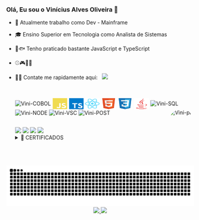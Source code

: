 ### Olá, Eu sou o Vinícius Alves Oliveira 👋

- 🦖 Atualmente trabalho como Dev - Mainframe 
- 🎓 Ensino Superior em Tecnologia como Analista de Sistemas
- 🐤🐟 Tenho praticado bastante JavaScript e TypeScript
- ⚾🎮🎵🎹
- <div style="display: inline_block" > 📱📞 Contate me rapidamente aqui: &nbsp;
  <a href="https://api.whatsapp.com/send?phone=5561993393314&text=Olá..."><img src="https://img.shields.io/badge/WhatsApp-25D366?style=for-the-badge&logo=whatsapp&logoColor=white"></a>
 
  ##
  
  <div style="display: inline_block"><br>
  <img align="center" alt="Vini-COBOL" height="30" width="40" src="https://cdn.discordapp.com/attachments/957441400935444550/1064990936607768668/file_type_cobol_icon_130684.png">
  <img align="center" alt="Vini-Js" height="30" width="40" src="https://raw.githubusercontent.com/devicons/devicon/master/icons/javascript/javascript-plain.svg">
  <img align="center" alt="Vini-Ts" height="30" width="40" src="https://raw.githubusercontent.com/devicons/devicon/master/icons/typescript/typescript-plain.svg">
  <img align="center" alt="Vini-React" height="30" width="40" src="https://raw.githubusercontent.com/devicons/devicon/master/icons/react/react-original.svg">
  <img align="center" alt="Vini-HTML" height="30" width="40" src="https://raw.githubusercontent.com/devicons/devicon/master/icons/html5/html5-original.svg">
  <img align="center" alt="Vini-CSS" height="30" width="40" src="https://raw.githubusercontent.com/devicons/devicon/master/icons/css3/css3-original.svg">
  <img align="center" alt="Vini-CSS" height="30" width="40" src="https://raw.githubusercontent.com/devicons/devicon/master/icons/java/java-plain.svg">
  <img align="center" alt="Vini-SQL" height="40" width="50" src="https://cdn.jsdelivr.net/gh/devicons/devicon/icons/mysql/mysql-original-wordmark.svg">
  <img align="center" alt="Vini-NODE" height="30" width="40" src="https://icongr.am/devicon/nodejs-original.svg">
  <img align="center" alt="Vini-VSC" height="30" width="40" src="https://cdn.jsdelivr.net/gh/devicons/devicon/icons/visualstudio/visualstudio-plain.svg">
  <img align="center" alt="Vini-POST" height="30" width="40" src="https://icongr.am/devicon/postgresql-original.svg">
  <img align="right" alt="Vini-pic" height="150" style="border-radius:70px;" src="https://cdn.discordapp.com/attachments/957441400935444550/1065657066456350720/picasion.com_c9509b17d8bab7d5161c7d92eb3730ae.gif?width=720&height=1920">
  </div>
  
  ##
  
  <div> 
    <a href="https://www.facebook.com/GostoDePizzaDeChocolate"><img src="https://img.shields.io/badge/Facebook-1877F2?style=for-the-badge&logo=facebook&logoColor=white"></a>
  <a href="https://www.instagram.com/vini.teclas"><img src="https://img.shields.io/badge/-Instagram-%23E4405F?style=for-the-badge&logo=instagram&logoColor=white" ></a>
  <a href = "mailto:vinicius.hayato@hotmail.com"><img src="https://img.shields.io/badge/Microsoft_Outlook-0078D4?style=for-the-badge&logo=microsoft-outlook&logoColor=white"></a>
  <a href="https://www.linkedin.com/in/olivervini"><img src="https://img.shields.io/badge/-LinkedIn-%230077B5?style=for-the-badge&logo=linkedin&logoColor=white"></a>
    
  <details>
    <summary> 📑 CERTIFICADOS </summary>
    
      - Ensino Superior em Tecnologia - Analise e Desenvolvimento de Sistemas (Cruzeiro do Sul)

      - Curso de programação em COBOL ( Udemy Academy - CFP)

      - Algoritimo, Lógica de Programação – CODER (Udemy Academy);

      -  Evento IGTI, Dev Summit III – Front-end/Mobile, Full Stack/Arquitetura e Gestão de TI/Transformação Digital;

      - Evento IGTI, Cyber Security Experience – Syber Security e Governança & Compliance;
 
      - Evento IGTI, Disruptive Revolution II – Tecnologias Disruptivas, Negócios Exponenciais e Cultura Digital;

      - Desenvolvimento e Publicação de Aplicativo web – Java com Spring Boot no Back-end e TypeScript com ReactJS no Front-end;

      - Certificado de conclusão do treinamento O mercado de cartões (CardMonitor)

      - Curso Básico para treinamento e orientação do Brigadista na Suprema Proteção contra o Incêndio;

      - Curso de formação profissional com certificado em Prevenção de Acidentes;

      - Curso básico de música e piano – Escola Municipal de Música Adilson Menezes;

      - Curso de Nivel 1 em Snowboard na Escola de Neve Snowland.
    
    </details>

<picture>
  <source media="(prefers-color-scheme: dark)" srcset="https://raw.githubusercontent.com/Vin4s/Vin4s/output/github-contribution-grid-snake-dark.svg">
  <source media="(prefers-color-scheme: light)" srcset="https://raw.githubusercontent.com/Vin4s/Vin4s/output/github-contribution-grid-snake.svg">
  <img alt="github contribution grid snake animation" src="https://raw.githubusercontent.com/Vin4s/Vin4s/output/github-contribution-grid-snake.svg">
</picture>
    
</div>

<div align="center">
  <a href="https://github.com/Vin4s">
  <img height="180em" src="https://github-readme-stats-vin4s.vercel.app/api?username=Vin4s&show_icons=true&theme=discord_old_blurple&include_all_commits=true&count_private=true"/>
  <img height="180em" src="https://github-readme-stats-vin4s.vercel.app/api/top-langs/?username=Vin4s&layout=compact&langs_count=7&theme=discord_old_blurple"/>
</div>
